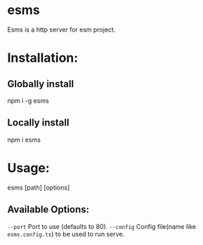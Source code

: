 # esms
Esms is a http server for esm project.

# Installation:

## Globally install
  npm i -g esms

## Locally install
  npm i esms

# Usage:
  esms [path] [options]

## Available Options:
`--port` Port to use (defaults to 80). 
`--config` Config file(name like `esms.config.ts`) to be used to run serve.

